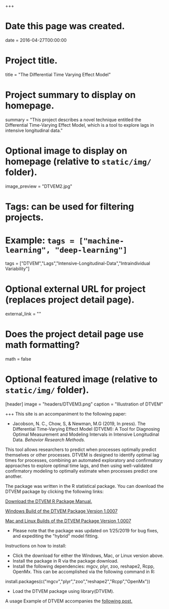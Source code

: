 +++
# Date this page was created.
date = 2016-04-27T00:00:00

# Project title.
title = "The Differential Time Varying Effect Model"

# Project summary to display on homepage.
summary = "This project describes a novel technique entitled the Differential Time-Varying Effect Model, which is a tool to explore lags in  intensive longitudinal data."

# Optional image to display on homepage (relative to `static/img/` folder).
image_preview = "DTVEM2.jpg"

# Tags: can be used for filtering projects.
# Example: `tags = ["machine-learning", "deep-learning"]`
tags = ["DTVEM","Lags","Intensive-Longitudinal-Data","Intraindividual Variability"]

# Optional external URL for project (replaces project detail page).
external_link = ""

# Does the project detail page use math formatting?
math = false

# Optional featured image (relative to `static/img/` folder).
[header]
image = "headers/DTVEM3.png"
caption = "Illustration of DTVEM"

+++
This site is an accompaniment to the following paper:

* Jacobson, N. C., Chow, S, & Newman, M.G (2019, In press). The Differential Time-Varying Effect Model (DTVEM): A Tool for Diagnosing Optimal Measurement and Modeling Intervals in Intensive Longitudinal Data. *Behavior Research Methods.*

This tool allows researchers to predict when processes optimally predict themselves or other processes. DTVEM is designed to identify optimal lag times for processes, combining an automated exploratory and confirmatory approaches to explore optimal time lags, and then using well-validated confirmatory modeling to optimally estimate when processes predict one another. 


The package was written in the R statistical package. You can download the DTVEM package by clicking the following links:

[Download the DTVEM R Package Manual.](/files/DTVEM/DTVEM_manual.pdf)

[Windows Build of the DTVEM Package Version 1.0007](/files/DTVEM/DTVEM_1.0007.zip)

[Mac and Linux Builds of the DTVEM Package Version 1.0007](/files/DTVEM/DTVEM_1.0007.tar.gz)


* Please note that the package was updated on 1/25/2019 for bug fixes, and expediting the "hybrid" model fitting.


Instructions on how to install:

* Click the download for either the Windows, Mac, or Linux version above.
* Install the package in R via the package download.
* Install the following dependencies: mgcv, plyr, zoo, reshape2, Rcpp, OpenMx. This can be accomplished via the following command in R:

install.packages(c("mgcv","plyr","zoo","reshape2","Rcpp","OpenMx"))

* Load the DTVEM package using library(DTVEM).


A usage Example of DTVEM accompanies the [following post.](/post/illustration_of_dtvem/index.html)